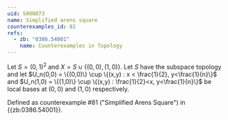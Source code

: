 ```yaml
---
uid: S000073
name: Simplified arens square
counterexamples_id: 81
refs:
  - zb: "0386.54001" 
    name: Counterexamples in Topology
---
```

Let $S = (0,1)^2$ and $X = S \cup \{(0,0),(1,0)\}$. Let $S$ have the subspace topology and let $U_n(0,0) = \{(0,0)\} \cup \{(x,y) : x < \frac{1}{2}, y<\frac{1}{n}\}$ and $U_n(1,0) = \{(1,0)\} \cup \{(x,y) : \frac{1}{2}<x, y<\frac{1}{n}\}$ be local bases at $(0,0)$ and $(1,0)$ respectively.

Defined as counterexample #81 ("Simplified Arens Square")
in {{zb:0386.54001}}.
